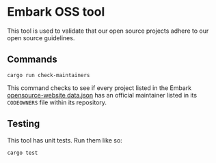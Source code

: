 # Embark OSS tool

This tool is used to validate that our open source projects adhere to our open source guidelines.

## Commands

```shell
cargo run check-maintainers
```

This command checks to see if every project listed in the Embark [opensource-website data.json][data.json] has an official maintainer listed in its `CODEOWNERS` file within its repository.

[data.json]: https://github.com/EmbarkStudios/opensource-website/blob/main/data.json

## Testing

This tool has unit tests. Run them like so:

```shell
cargo test
```
